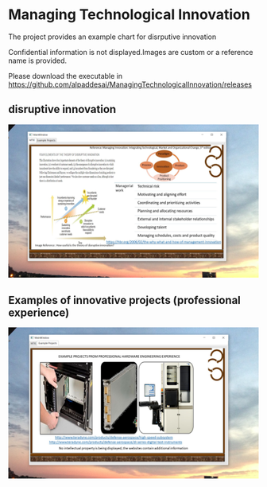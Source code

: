 # Managing Technological Innovation

The project provides an example chart for disrputive innovation

Confidential information is not displayed.Images are custom or a reference name is provided.

Please download the executable in https://github.com/alpaddesai/ManagingTechnologicalInnovation/releases

## disruptive innovation
![image](MTIE.png)

## Examples of innovative projects (professional experience)
![image](ExampleProjects.png)

